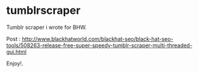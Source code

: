 tumblrscraper
=============

Tumblr scraper i wrote for BHW.

Post : http://www.blackhatworld.com/blackhat-seo/black-hat-seo-tools/508263-release-free-super-speedy-tumblr-scraper-multi-threaded-gui.html


Enjoy!.


